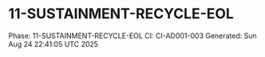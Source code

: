 # 11-SUSTAINMENT-RECYCLE-EOL
Phase: 11-SUSTAINMENT-RECYCLE-EOL
CI: CI-AD001-003
Generated: Sun Aug 24 22:41:05 UTC 2025
